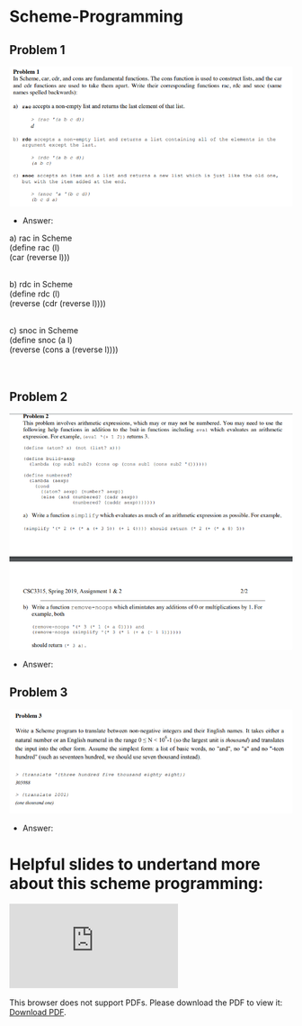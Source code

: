 # Scheme-Programming
## Problem 1
![](Problems/problem1.PNG)<br />
* Answer: <br />

a)  rac in Scheme <br />
(define rac (l) <br />
  (car (reverse l))) <br /> <br />
  
b)  rdc in Scheme <br />
(define rdc (l) <br />
(reverse (cdr (reverse l)))) <br /> <br />

c)  snoc in Scheme <br />
(define snoc (a l) <br />
 (reverse (cons a (reverse l)))) <br /><br /><br />

## Problem 2
![](Problems/problem2.PNG)<br />
* Answer: <br />
## Problem 3
![](Problems/problem3.PNG)<br />
* Answer: <br />

# Helpful slides to undertand more about this scheme programming:
<object data="https://alandix.com/academic/teaching/AI355/pdfs/scheme%20(CSc355%20version)-6up.pdf" type="application/pdf" width="700px" height="700px">
    <embed src="https://alandix.com/academic/teaching/AI355/pdfs/scheme%20(CSc355%20version)-6up.pdf">
        <p>This browser does not support PDFs. Please download the PDF to view it: <a href="https://alandix.com/academic/teaching/AI355/pdfs/scheme%20(CSc355%20version)-6up.pdf">Download PDF</a>.</p>
    </embed>
</object>
